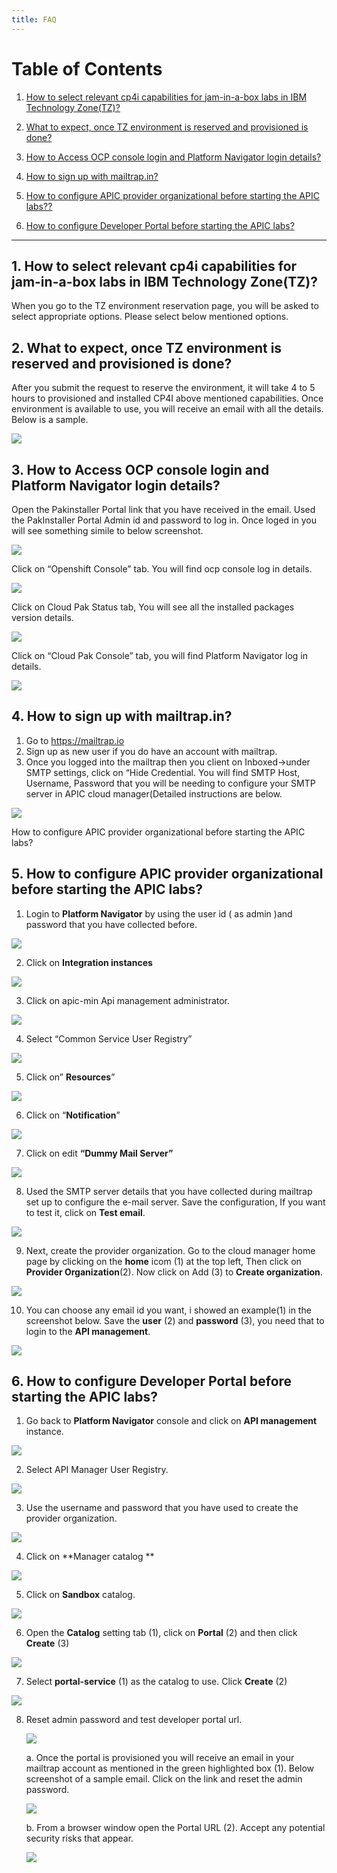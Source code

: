 ```yaml
---
title: FAQ
---
```


# Table of Contents
1. [How to select relevant cp4i capabilities for jam-in-a-box labs in IBM Technology Zone(TZ)?](#TZ-selection)

2. [What to expect, once TZ environment is reserved and provisioned is done?](#TZ-env-email)

3. [How to Access OCP console login and Platform Navigator login details?](#TZ-ocp-console)

4. [How to sign up with mailtrap.in?](#TZ-mailtrap)

5. [How to configure APIC provider organizational before starting the APIC labs??](#TZ-apic-porg)

6. [How to configure Developer Portal before starting the APIC labs?](TZ-apic-ptl)


---

## 1. How to select relevant cp4i capabilities for jam-in-a-box labs in IBM Technology Zone(TZ)?<a name="TZ-selection)"></a>
When you go to the TZ environment reservation page, you will be asked to select appropriate options. 
Please select below mentioned options.

## 2. What to expect, once TZ environment is reserved and provisioned is done?<a name="TZ-ocp-console"></a>

After you submit the request to reserve the environment, it will take 4 to 5 hours to provisioned and installed CP4I above mentioned capabilities.
Once environment is available to use, you will receive an email with all the details. Below is a sample.

![](./images/1.png)


## 3. How to Access OCP console login and Platform Navigator login details?<a name="TZ-ocp-console"></a>

Open the Pakinstaller Portal link that you have received in the email. 
Used the PakInstaller Portal Admin id and password to log in. Once loged in you will see something simile to below screenshot.

![](./images/2.png)

Click on “Openshift Console” tab. You will find ocp console log in details.

![](./images/3.png)

Click on Cloud Pak Status tab, You will see all the installed packages version details.

![](./images/4.png)

Click on “Cloud Pak Console” tab, you will find Platform Navigator log in details.

![](./images/5.png)

## 4. How to sign up with mailtrap.in?<a name="TZ-mailtrap"></a>

1.	Go to https://mailtrap.io
2.	Sign up as new user if you do have an account with mailtrap.
3.	Once you logged into the mailtrap then you client on Inboxed->under SMTP settings, click on “Hide Credential. You will find SMTP Host, Username, Password that you will be needing to configure your SMTP server in APIC cloud manager(Detailed instructions are below.

![](./images/6.png)

How to configure APIC provider organizational before starting the APIC labs?

## 5. How to configure APIC provider organizational before starting the APIC labs?<a name="TZ-apic-porg"></a>

1.	Login to **Platform Navigator** by using the user id ( as admin )and password that you have collected before. 

![](./images/7.png)

2.	Click on **Integration instances**

![](./images/8.png)

3.	Click on apic-min Api management administrator.

![](./images/9.png)

4.	Select “Common Service User Registry”

![](./images/10.png)

5.	Click on” **Resources**”

![](./images/11.png)

6.	Click on “**Notification**”

![](./images/12.png)

7.	Click on edit **“Dummy Mail Server”**

![](./images/13.png)

8.	Used the SMTP server details that you have collected during mailtrap set up to configure the e-mail server. Save the configuration, If you want to test it, click on **Test email**.

![](./images/14.png)

9.	Next, create the provider organization. Go to the cloud manager home page by clicking on the **home** icom (1) at the top left, Then click on **Provider Organization**(2). Now click on Add (3) to **Create organization**.

![](./images/15.png)

10.	You can choose any email id you want, i showed an example(1)  in the screenshot below. Save  the **user**  (2) and **password** (3), you need that to login to the **API management**.

![](./images/16.png)

## 6. How to configure Developer Portal before starting the APIC labs?<a name="TZ-apic-ptl"></a>

1. Go back to **Platform Navigator** console and click on **API management** instance.

![](./images/17.png)

2.	Select API Manager User Registry.

![](./images/18.png)

3.	Use the username and password that you have used to create the provider organization.

![](./images/19.png)

4.	Click on **Manager catalog **

![](./images/20.png)

5.	Click on **Sandbox** catalog.

![](./images/21.png)

6. Open the **Catalog** setting tab (1), click on **Portal** (2) and then click **Create** (3)

![](./images/22.png)

7. Select **portal-service** (1) as the catalog to use. Click **Create** (2)

![](./images/23.png)

8. Reset admin password and test developer portal url.

    ![](./images/24.png)
    
    a.	Once the portal is provisioned you will receive an email in your mailtrap account as mentioned in the green highlighted box (1). Below screenshot of a sample email. Click on the link and reset the admin password. 
    
     ![](./images/25.png)  
     
     b.	From a browser window open the Portal URL (2). Accept any potential security risks that appear. 
     
     ![](./images/25.png)  
     
     
     
    






